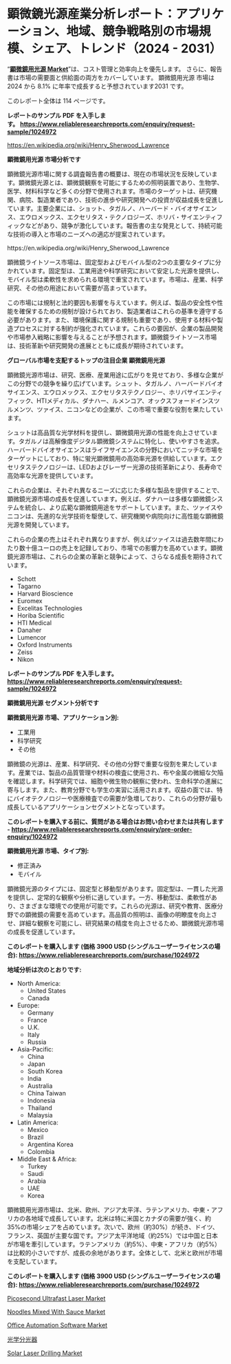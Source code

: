 <p><h1>顕微鏡光源産業分析レポート：アプリケーション、地域、競争戦略別の市場規模、シェア、トレンド（2024 - 2031）</h1></p><p>&ldquo;<strong><a href="https://www.reliableresearchreports.com/microscope-light-source-r1024972">顕微鏡用光源 Market</a></strong>&rdquo;は、コスト管理と効率向上を優先します。 さらに、報告書は市場の需要面と供給面の両方をカバーしています。 顕微鏡用光源 市場は 2024 から 8.1% に年率で成長すると予想されています2031 です。</p>
<p>このレポート全体は 114 ページです。</p>
<p><strong>レポートのサンプル PDF を入手します。&nbsp;<a href="https://www.reliableresearchreports.com/enquiry/request-sample/1024972">https://www.reliableresearchreports.com/enquiry/request-sample/1024972</a></strong></p>
<p><a href="https://en.wikipedia.org/wiki/Henry_Sherwood_Lawrence">https://en.wikipedia.org/wiki/Henry_Sherwood_Lawrence</a></p>
<p><strong>顕微鏡用光源 市場分析です</strong></p>
<p><p>顕微鏡光源市場に関する調査報告書の概要は、現在の市場状況を反映しています。顕微鏡光源とは、顕微鏡観察を可能にするための照明装置であり、生物学、医学、材料科学など多くの分野で使用されます。市場のターゲットは、研究機関、病院、製造業者であり、技術の進歩や研究開発への投資が収益成長を促進しています。主要企業には、ショット、タガルノ、ハーバード・バイオサイエンス、エウロメックス、エクセリタス・テクノロジーズ、ホリバ・サイエンティフィックなどがあり、競争が激化しています。報告書の主な発見として、持続可能な技術の導入と市場のニーズへの適応が提案されています。</p></p>
<p>https://en.wikipedia.org/wiki/Henry_Sherwood_Lawrence</p>
<p><p>顕微鏡ライトソース市場は、固定型およびモバイル型の2つの主要なタイプに分かれています。固定型は、工業用途や科学研究において安定した光源を提供し、モバイル型は柔軟性を求められる環境で重宝されています。市場は、産業、科学研究、その他の用途において需要が高まっています。</p><p>この市場には規制と法的要因も影響を与えています。例えば、製品の安全性や性能を確保するための規制が設けられており、製造業者はこれらの基準を遵守する必要があります。また、環境保護に関する規制も重要であり、使用する材料や製造プロセスに対する制約が強化されています。これらの要因が、企業の製品開発や市場参入戦略に影響を与えることが予想されます。顕微鏡ライトソース市場は、技術革新や研究開発の進展とともに成長が期待されています。</p></p>
<p><strong>グローバル市場を支配するトップの注目企業 顕微鏡用光源</strong></p>
<p><p>顕微鏡光源市場は、研究、医療、産業用途に広がりを見せており、多様な企業がこの分野での競争を繰り広げています。シュット、タガルノ、ハーバードバイオサイエンス、エウロメックス、エクセリタステクノロジー、ホリバサイエンティフィック、HTIメディカル、ダナハー、ルメンコア、オックスフォードインスツルメンツ、ツァイス、ニコンなどの企業が、この市場で重要な役割を果たしています。</p><p>シュットは高品質な光学材料を提供し、顕微鏡用光源の性能を向上させています。タガルノは高解像度デジタル顕微鏡システムに特化し、使いやすさを追求。ハーバードバイオサイエンスはライフサイエンスの分野においてニッチな市場をターゲットにしており、特に蛍光顕微鏡用の高効率光源を供給しています。エクセリタステクノロジーは、LEDおよびレーザー光源の技術革新により、長寿命で高効率な光源を提供しています。</p><p>これらの企業は、それぞれ異なるニーズに応じた多様な製品を提供することで、顕微鏡光源市場の成長を促進しています。例えば、ダナハーは多様な顕微鏡システムを統合し、より広範な顕微鏡用途をサポートしています。また、ツァイスやニコンは、先進的な光学技術を駆使して、研究機関や病院向けに高性能な顕微鏡光源を開発しています。</p><p>これらの企業の売上はそれぞれ異なりますが、例えばツァイスは過去数年間にわたり数十億ユーロの売上を記録しており、市場での影響力を高めています。顕微鏡光源市場は、これらの企業の革新と競争によって、さらなる成長を期待されています。</p></p>
<p><ul><li>Schott</li><li>Tagarno</li><li>Harvard Bioscience</li><li>Euromex</li><li>Excelitas Technologies</li><li>Horiba Scientific</li><li>HTI Medical</li><li>Danaher</li><li>Lumencor</li><li>Oxford Instruments</li><li>Zeiss</li><li>Nikon</li></ul></p>
<p><strong>レポートのサンプル PDF を入手します。 <a href="https://www.reliableresearchreports.com/enquiry/request-sample/1024972">https://www.reliableresearchreports.com/enquiry/request-sample/1024972</a></strong></p>
<p><strong>顕微鏡用光源 セグメント分析です</strong></p>
<p><strong>顕微鏡用光源 市場、アプリケーション別:</strong></p>
<p><ul><li>工業用</li><li>科学研究</li><li>その他</li></ul></p>
<p><p>顕微鏡の光源は、産業、科学研究、その他の分野で重要な役割を果たしています。産業では、製品の品質管理や材料の検査に使用され、布や金属の微細な欠陥を確認します。科学研究では、細胞や微生物の観察に使われ、生命科学の進展に寄与します。また、教育分野でも学生の実習に活用されます。収益の面では、特にバイオテクノロジーや医療検査での需要が急増しており、これらの分野が最も成長しているアプリケーションセグメントとなっています。</p></p>
<p><strong>このレポートを購入する前に、質問がある場合はお問い合わせまたは共有します - <a href="https://www.reliableresearchreports.com/enquiry/pre-order-enquiry/1024972">https://www.reliableresearchreports.com/enquiry/pre-order-enquiry/1024972</a></strong></p>
<p><strong>顕微鏡用光源 市場、タイプ別:</strong></p>
<p><ul><li>修正済み</li><li>モバイル</li></ul></p>
<p><p>顕微鏡光源のタイプには、固定型と移動型があります。固定型は、一貫した光源を提供し、定常的な観察や分析に適しています。一方、移動型は、柔軟性があり、さまざまな環境での使用が可能です。これらの光源は、研究や教育、医療分野での顕微鏡の需要を高めています。高品質の照明は、画像の明瞭度を向上させ、詳細な観察を可能にし、研究結果の精度を向上させるため、顕微鏡光源市場の成長を促進しています。</p></p>
<p><strong>このレポートを購入します (価格 3900 USD (シングルユーザーライセンスの場合): <a href="https://www.reliableresearchreports.com/purchase/1024972">https://www.reliableresearchreports.com/purchase/1024972</a></strong></p>
<p><strong>地域分析は次のとおりです:</strong></p>
<p><ul>
    <li>
        North America:
        <ul>
            <li>United States</li>
            <li>Canada</li>
        </ul>
    </li>
    <li>
        Europe:
        <ul>
            <li>Germany</li>
            <li>France</li>
            <li>U.K.</li>
            <li>Italy</li>
            <li>Russia</li>
        </ul>
    </li>
    <li>
        Asia-Pacific:
        <ul>
            <li>China</li>
            <li>Japan</li>
            <li>South Korea</li>
            <li>India</li>
            <li>Australia</li>
            <li>China Taiwan</li>
            <li>Indonesia</li>
            <li>Thailand</li>
            <li>Malaysia</li>
        </ul>
    </li>
    <li>
        Latin America:
        <ul>
            <li>Mexico</li>
            <li>Brazil</li>
            <li>Argentina Korea</li>
            <li>Colombia</li>
        </ul>
    </li>
    <li>
        Middle East & Africa:
        <ul>
            <li>Turkey</li>
            <li>Saudi</li>
            <li>Arabia</li>
            <li>UAE</li>
            <li>Korea</li>
        </ul>
    </li>
    </ul></p>
<p><p>顕微鏡用光源市場は、北米、欧州、アジア太平洋、ラテンアメリカ、中東・アフリカの各地域で成長しています。北米は特に米国とカナダの需要が強く、約35%の市場シェアを占めています。次いで、欧州（約30%）が続き、ドイツ、フランス、英国が主要な国です。アジア太平洋地域（約25%）では中国と日本が市場を牽引しています。ラテンアメリカ（約5%）、中東・アフリカ（約5%）は比較的小さいですが、成長の余地があります。全体として、北米と欧州が市場を支配しています。</p></p>
<p><strong>このレポートを購入します (価格 3900 USD (シングルユーザーライセンスの場合): <a href="https://www.reliableresearchreports.com/purchase/1024972">https://www.reliableresearchreports.com/purchase/1024972</a></strong></p>
<p><p><a href="https://issuu.com/reportprime-2/docs/picosecond-ultrafast-laser-market-s_3d4ae49ea9e434">Picosecond Ultrafast Laser Market</a></p><p><a href="https://github.com/LacThu1/Market-Research-Report-List-1/blob/main/noodles-mixed-with-sauce-market.md">Noodles Mixed With Sauce Market</a></p><p><a href="https://medium.com/@sigridrobel_68710/emerging-trends-in-office-automation-software-market-global-outlook-and-future-prospects-from-2becdc63e8a2">Office Automation Software Market</a></p><p><a href="https://github.com/mohamedbakry57/Market-Research-Report-List-6/blob/main/74051434811.md">光学分光器</a></p><p><a href="https://issuu.com/reportprime-2/docs/solar-laser-drilling-market-size-20_5117694bf593ad">Solar Laser Drilling Market</a></p></p>